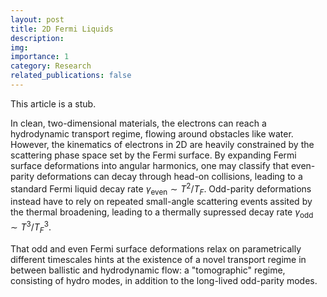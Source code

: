 ```yaml
---
layout: post
title: 2D Fermi Liquids
description:
img: 
importance: 1
category: Research
related_publications: false
---
```

This article is a stub.

In clean, two-dimensional materials, the electrons can reach a hydrodynamic transport regime, flowing around obstacles like water. However, the kinematics of electrons in 2D are heavily constrained by the scattering phase space set by the Fermi surface. By expanding Fermi surface deformations into angular harmonics, one may classify that even-parity deformations can decay through head-on collisions, leading to a standard Fermi
liquid decay rate $\gamma_{\text{even}} \sim T^2/T_F$. Odd-parity deformations instead have to rely on repeated small-angle scattering events assited by the thermal broadening, leading to a thermally supressed decay rate $\gamma_{\text{odd}} \sim T^3/T_F^3$.

That odd and even Fermi surface deformations relax on parametrically different timescales hints at the existence of a novel transport regime in between ballistic and hydrodynamic flow: a "tomographic" regime,
consisting of hydro modes, in addition to the long-lived odd-parity modes.
